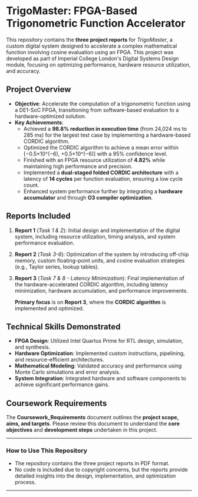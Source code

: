 # **TrigoMaster: FPGA-Based Trigonometric Function Accelerator**

This repository contains the **three project reports** for *TrigoMaster*, a custom digital system designed to accelerate a complex mathematical function involving cosine evaluation using an FPGA. This project was developed as part of Imperial College London's Digital Systems Design module, focusing on optimizing performance, hardware resource utilization, and accuracy.

## **Project Overview**
- **Objective**: Accelerate the computation of a trigonometric function using a DE1-SoC FPGA, transitioning from software-based evaluation to a hardware-optimized solution.
- **Key Achievements**:
  - Achieved a **98.8% reduction in execution time** (from 24,024 ms to 285 ms) for the largest test case by implementing a hardware-based CORDIC algorithm.
  - Optimized the CORDIC algorithm to achieve a mean error within [−0.5×10^(−6), +0.5×10^(−6)] with a 95% confidence level.
  - Finished with an FPGA resource utilization of **4.82%** while maintaining high performance and precision.
  - Implemented a **dual-staged folded CORDIC architecture** with a latency of **14 cycles** per function evaluation, ensuring a low cycle count.
  - Enhanced system performance further by integrating a **hardware accumulator** and through **O3 compiler optimization**.

## **Reports Included**
1. **Report 1** (*Task 1 & 2*): Initial design and implementation of the digital system, including resource utilization, timing analysis, and system performance evaluation.
2. **Report 2** (*Task 3-6*): Optimization of the system by introducing off-chip memory, custom floating-point units, and cosine evaluation strategies (e.g., Taylor series, lookup tables).
3. **Report 3** (*Task 7 & 8 - Latency Minimization*): Final implementation of the hardware-accelerated CORDIC algorithm, including latency minimization, hardware accumulation, and performance improvements.

   **Primary focus** is on **Report 3**, where the **CORDIC algorithm** is implemented and optimized.

## **Technical Skills Demonstrated**
- **FPGA Design**: Utilized Intel Quartus Prime for RTL design, simulation, and synthesis.
- **Hardware Optimization**: Implemented custom instructions, pipelining, and resource-efficient architectures.
- **Mathematical Modeling**: Validated accuracy and performance using Monte Carlo simulations and error analysis.
- **System Integration**: Integrated hardware and software components to achieve significant performance gains.

## **Coursework Requirements**
The **Coursework_Requirements** document outlines the **project scope, aims, and targets**. Please review this document to understand the **core objectives** and **development steps** undertaken in this project.

---

### **How to Use This Repository**
- The repository contains the three project reports in PDF format.
- No code is included due to copyright concerns, but the reports provide detailed insights into the design, implementation, and optimization process.

---
